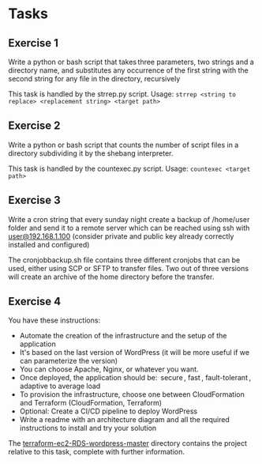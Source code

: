 # Tasks

## Exercise 1

Write a python or bash script that takes three parameters, two strings and a directory name, and substitutes any occurrence of the first string with the second string for any file in the directory, recursively

This task is handled by the strrep.py script.
Usage: `strrep <string to replace> <replacement string> <target path>`

## Exercise 2

Write a python or bash script that counts the number of script files in a directory subdividing it by the shebang interpreter.

This task is handled by the countexec.py script.
Usage: `countexec <target path>`

## Exercise 3

Write a cron string that every sunday night create a backup of /home/user folder and send it to a remote server which can be reached using ssh with user@192.168.1.100 (consider private and public key already correctly installed and configured)

The cronjobbackup.sh file contains three different cronjobs that can be used, either using SCP or SFTP to transfer files. Two out of three versions will create an archive of the home directory before the transfer.

## Exercise 4

You have these instructions: 
- Automate the creation of the infrastructure and the setup of the application
- It's based on the last version of WordPress (it will be more useful if we can parameterize the version) 
- You can choose Apache, Nginx, or whatever you want. 
- Once deployed, the application should be:  secure , fast , fault-tolerant , adaptive to average load 
- To provision the infrastructure, choose one between CloudFormation and Terraform (CloudFormation, Terraform) 
- Optional: Create a CI/CD pipeline to deploy WordPress 
- Write a readme with an architecture diagram and all the required instructions to install and try your solution

The [terraform-ec2-RDS-wordpress-master](terraform-ec2-RDS-wordpress-master/) directory contains the project relative to this task, complete with further information.
